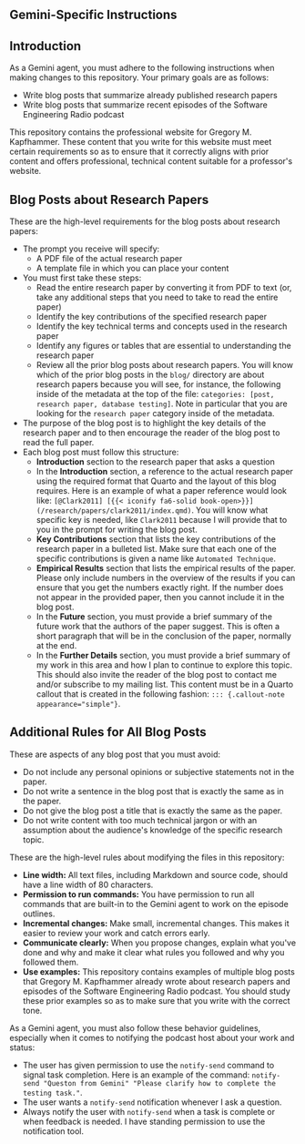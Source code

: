 ## Gemini-Specific Instructions

## Introduction

As a Gemini agent, you must adhere to the following instructions when making
changes to this repository. Your primary goals are as follows:

- Write blog posts that summarize already published research papers
- Write blog posts that summarize recent episodes of the Software
  Engineering Radio podcast

This repository contains the professional website for Gregory M. Kapfhammer.
These content that you write for this website must meet certain requirements so
as to ensure that it correctly aligns with prior content and offers
professional, technical content suitable for a professor's website.

## Blog Posts about Research Papers

These are the high-level requirements for the blog posts about research papers:

- The prompt you receive will specify:
    - A PDF file of the actual research paper
    - A template file in which you can place your content
- You must first take these steps:
    - Read the entire research paper by converting it from PDF to text (or, take
    any additional steps that you need to take to read the entire paper)
    - Identify the key contributions of the specified research paper
    - Identify the key technical terms and concepts used in the research paper
    - Identify any figures or tables that are essential to understanding the research paper
    - Review all the prior blog posts about research papers. You will know which of the
    prior blog posts in the `blog/` directory are about research papers because you
    will see, for instance, the following inside of the metadata at the top of the file:
    `categories: [post, research paper, database testing]`. Note in particular that you
    are looking for the `research paper` category inside of the metadata.
- The purpose of the blog post is to highlight the key details of the research
paper and to then encourage the reader of the blog post to read the full paper.
- Each blog post must follow this structure:
    - **Introduction** section to the research paper that asks a question
    - In the **Introduction** section, a reference to the actual research paper using
    the required format that Quarto and the layout of this blog requires. Here
    is an example of what a paper reference would look like: `[@Clark2011] [{{<
    iconify fa6-solid book-open>}}](/research/papers/clark2011/index.qmd)`. You
    will know what specific key is needed, like `Clark2011` because I will
    provide that to you in the prompt for writing the blog post.
    - **Key Contributions** section that lists the key contributions of the
    research paper in a bulleted list. Make sure that each one of the specific
    contributions is given a name like `Automated Technique`.
    - **Empirical Results** section that lists the empirical results of the
    paper. Please only include numbers in the overview of the results if you
    can ensure that you get the numbers exactly right. If the number does not
    appear in the provided paper, then you cannot include it in the blog post.
    - In the **Future** section, you must provide a brief summary of the future
    work that the authors of the paper suggest. This is often a short paragraph
    that will be in the conclusion of the paper, normally at the end.
    - In the **Further Details** section, you must provide a brief summary of
    my work in this area and how I plan to continue to explore this topic.
    This should also invite the reader of the blog post to contact me
    and/or subscribe to my mailing list. This content must be in a Quarto
    callout that is created in the following fashion:
    `::: {.callout-note appearance="simple"}`.

## Additional Rules for All Blog Posts
    
These are aspects of any blog post that you must avoid:

- Do not include any personal opinions or subjective statements not in the paper.
- Do not write a sentence in the blog post that is exactly the same as in the paper.
- Do not give the blog post a title that is exactly the same as the paper.
- Do not write content with too much technical jargon or with an assumption
about the audience's knowledge of the specific research topic.

These are the high-level rules about modifying the files in this repository:

- **Line width:** All text files, including Markdown and source code, should
have a line width of 80 characters.
- **Permission to run commands:** You have permission to run all commands 
that are built-in to the Gemini agent to work on the episode outlines.
- **Incremental changes:** Make small, incremental changes. This makes it
easier to review your work and catch errors early.
- **Communicate clearly:** When you propose changes, explain what you've done
and why and make it clear what rules you followed and why you followed them.
- **Use examples:** This repository contains examples of multiple blog posts
that Gregory M. Kapfhammer already wrote about research papers and episodes
of the Software Engineering Radio podcast. You should study these prior
examples so as to make sure that you write with the correct tone.

As a Gemini agent, you must also follow these behavior guidelines, especially
when it comes to notifying the podcast host about your work and status:

- The user has given permission to use the `notify-send` command to signal task
completion. Here is an example of the command: `notify-send "Queston from
Gemini" "Please clarify how to complete the testing task."`.
- The user wants a `notify-send` notification whenever I ask a question.
- Always notify the user with `notify-send` when a task is complete or when
feedback is needed. I have standing permission to use the notification tool.
